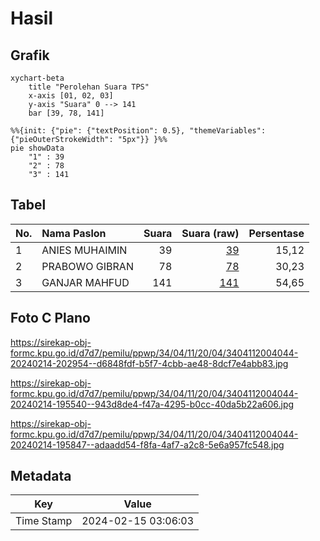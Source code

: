 # Hasil

## Grafik

```mermaid
xychart-beta
    title "Perolehan Suara TPS"
    x-axis [01, 02, 03]
    y-axis "Suara" 0 --> 141
    bar [39, 78, 141]
```

```mermaid
%%{init: {"pie": {"textPosition": 0.5}, "themeVariables": {"pieOuterStrokeWidth": "5px"}} }%%
pie showData
    "1" : 39
    "2" : 78
    "3" : 141
```

## Tabel

| No. | Nama Paslon    | Suara | Suara (raw) | Persentase |
|:--- |:-------------- | -----:| -----------:| ----------:|
| 1   | ANIES MUHAIMIN | 39    | [39][p-1]   | 15,12      |
| 2   | PRABOWO GIBRAN | 78    | [78][p-2]   | 30,23      |
| 3   | GANJAR MAHFUD  | 141   | [141][p-3]  | 54,65      |


[p-1]: https://github.com/gigit-pemilu/pemilu-2024-34-di-yogyakarta/blob/main/pilpres/hitung-suara/sub/34-di-yogyakarta/sub/04-sleman/sub/11-ngemplak/sub/2004-wedomartani/sub/044-tps/sub/paslon-1.txt
[p-2]: https://github.com/gigit-pemilu/pemilu-2024-34-di-yogyakarta/blob/main/pilpres/hitung-suara/sub/34-di-yogyakarta/sub/04-sleman/sub/11-ngemplak/sub/2004-wedomartani/sub/044-tps/sub/paslon-2.txt
[p-3]: https://github.com/gigit-pemilu/pemilu-2024-34-di-yogyakarta/blob/main/pilpres/hitung-suara/sub/34-di-yogyakarta/sub/04-sleman/sub/11-ngemplak/sub/2004-wedomartani/sub/044-tps/sub/paslon-3.txt

## Foto C Plano

https://sirekap-obj-formc.kpu.go.id/d7d7/pemilu/ppwp/34/04/11/20/04/3404112004044-20240214-202954--d6848fdf-b5f7-4cbb-ae48-8dcf7e4abb83.jpg

https://sirekap-obj-formc.kpu.go.id/d7d7/pemilu/ppwp/34/04/11/20/04/3404112004044-20240214-195540--943d8de4-f47a-4295-b0cc-40da5b22a606.jpg

https://sirekap-obj-formc.kpu.go.id/d7d7/pemilu/ppwp/34/04/11/20/04/3404112004044-20240214-195847--adaadd54-f8fa-4af7-a2c8-5e6a957fc548.jpg


## Metadata

| Key        | Value               |
| ---------- | ------------------- |
| Time Stamp | 2024-02-15 03:06:03 |



